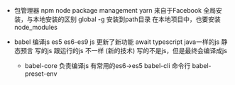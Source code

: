 - 包管理器
npm node package management
yarn 来自于Facebook
全局安装，与本地安装的区别
global -g 安装到path目录
在本地项目中，也要安装
node_modules

- babel 编译js 
  es5 es6-es9
  js 更新了新功能 await
  typescript java一样的js 静态预言
  写的js 跟运行的js 不一样 (新的技术)
  写的不是js，但是最终会编译成js
  - babel-core 负责编译js
    有常用的es6->es5 
    babel-cli 命令行
    babel-preset-env